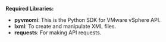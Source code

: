 **Required Libraries:**
- **pyvmomi**: This is the Python SDK for VMware vSphere API.
- **lxml**: To create and manipulate XML files.
- **requests**: For making API requests.
